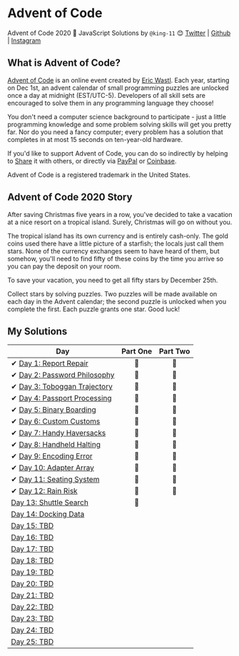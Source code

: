 # Advent of Code
Advent of Code 2020 🎄 JavaScript Solutions by
`@king-11` 😊 [Twitter](https://twitter.com/1108King) | [Github](https://github.com/king-11) | [Instagram](https://instagram.com/cryptic_sniper)


## What is Advent of Code?
[Advent of Code](http://adventofcode.com) is an online event created by [Eric Wastl](https://twitter.com/ericwastl). Each year, starting on Dec 1st, an advent calendar of small programming puzzles are unlocked once a day at midnight (EST/UTC-5). Developers of all skill sets are encouraged to solve them in any programming language they choose!

You don't need a computer science background to participate - just a little programming knowledge and some problem solving skills will get you pretty far. Nor do you need a fancy computer; every problem has a solution that completes in at most 15 seconds on ten-year-old hardware.

If you'd like to support Advent of Code, you can do so indirectly by helping to [Share](https://adventofcode.com/2020/about) it with others, or directly via [PayPal](https://www.paypal.com/webapps/shoppingcart?flowlogging_id=482758c113636&mfid=1607161233294_482758c113636#/checkout/openButton) or [Coinbase](https://adventofcode.com/2020/support/coinbase).

Advent of Code is a registered trademark in the United States.

## Advent of Code 2020 Story
After saving Christmas five years in a row, you've decided to take a vacation at a nice resort on a tropical island. Surely, Christmas will go on without you.

The tropical island has its own currency and is entirely cash-only. The gold coins used there have a little picture of a starfish; the locals just call them stars. None of the currency exchanges seem to have heard of them, but somehow, you'll need to find fifty of these coins by the time you arrive so you can pay the deposit on your room.

To save your vacation, you need to get all fifty stars by December 25th.

Collect stars by solving puzzles. Two puzzles will be made available on each day in the Advent calendar; the second puzzle is unlocked when you complete the first. Each puzzle grants one star. Good luck!

## My Solutions

| Day  | Part One | Part Two |
|---|:---:|:---:|
| ✔ [Day 1: Report Repair](https://github.com/king-11/AdventOfCode/tree/master/Day1)| 🌟 | 🌟 |
| ✔ [Day 2: Password Philosophy](https://github.com/king-11/AdventOfCode/tree/master/Day2)| 🌟 | 🌟 |
| ✔ [Day 3: Toboggan Trajectory](https://github.com/king-11/AdventOfCode/tree/master/Day3)| 🌟 | 🌟 |
| ✔ [Day 4: Passport Processing](https://github.com/king-11/AdventOfCode/tree/master/Day4)| 🌟 | 🌟 |
| ✔ [Day 5: Binary Boarding](https://github.com/king-11/AdventOfCode/tree/master/Day5)| 🌟 | 🌟 |
| ✔ [Day 6: Custom Customs](https://github.com/king-11/AdventOfCode/tree/master/Day6)| 🌟 | 🌟 |
| ✔ [Day 7: Handy Haversacks](https://github.com/king-11/AdventOfCode/tree/master/Day7)| 🌟 | 🌟 |
| ✔ [Day 8: Handheld Halting](https://github.com/king-11/AdventOfCode/tree/master/Day8)| 🌟 | 🌟 |
| ✔ [Day 9: Encoding Error](https://github.com/king-11/AdventOfCode/tree/master/Day9)| 🌟 | 🌟 |
| ✔ [Day 10: Adapter Array](https://github.com/king-11/AdventOfCode/tree/master/Day10)| 🌟 | 🌟 |
| ✔ [Day 11: Seating System](https://github.com/king-11/AdventOfCode/tree/master/Day11)| 🌟 | 🌟 |
| ✔ [Day 12: Rain Risk](ttps://github.com/king-11/AdventOfCode/tree/master/Day12)| 🌟 | 🌟 |
| [Day 13: Shuttle Search]()| 🌟 | |
| [Day 14: Docking Data]()| | |
| [Day 15: TBD]()| | |
| [Day 16: TBD]()| | |
| [Day 17: TBD]()| | |
| [Day 18: TBD]()| | |
| [Day 19: TBD]()| | |
| [Day 20: TBD]()| | |
| [Day 21: TBD]()| | |
| [Day 22: TBD]()| | |
| [Day 23: TBD]()| | |
| [Day 24: TBD]()| | |
| [Day 25: TBD]()| | |
